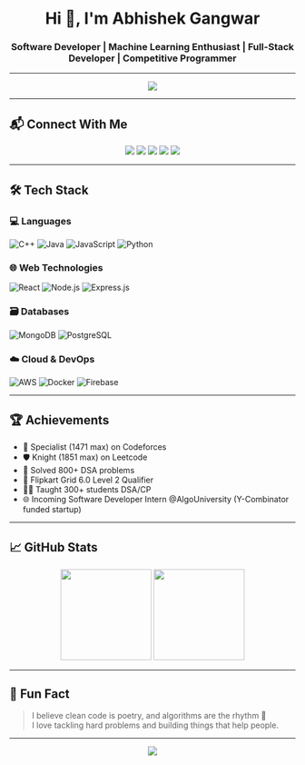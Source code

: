 <h1 align="center">Hi 👋, I'm Abhishek Gangwar</h1>
<h3 align="center">Software Developer | Machine Learning Enthusiast | Full-Stack Developer | Competitive Programmer</h3>

---

<p align="center">
  <img src="https://readme-typing-svg.herokuapp.com/?lines=Passionate+Developer;Problem+Solver;CSE+Undergrad+@IIIT+Gwalior;Always+Learning+Something+New&center=true&width=500&height=45">
</p>

---

## 📬 Connect With Me

<p align="center">
  <a href="mailto:abhishek.gangwar.04.001@gmail.com"><img src="https://img.shields.io/badge/Email-D14836?style=for-the-badge&logo=gmail&logoColor=white" /></a>
  <a href="https://www.linkedin.com/in/abhishek-gangwar-a67137168/"><img src="https://img.shields.io/badge/LinkedIn-0077B5?style=for-the-badge&logo=linkedin&logoColor=white" /></a>
  <a href="https://github.com/Khiladi124"><img src="https://img.shields.io/badge/GitHub-100000?style=for-the-badge&logo=github&logoColor=white" /></a>
  <a href="https://codeforces.com/profile/A_bhishek_04_001"><img src="https://img.shields.io/badge/Codeforces-1f8acb?style=for-the-badge&logo=codeforces&logoColor=white" /></a>
  <a href="https://leetcode.com/u/abhi_gang/"><img src="https://img.shields.io/badge/LeetCode-FFA116?style=for-the-badge&logo=leetcode&logoColor=black" /></a>
</p>

---

## 🛠️ Tech Stack

### 💻 Languages
![C++](https://img.shields.io/badge/C++-00599C?style=for-the-badge&logo=cplusplus&logoColor=white)
![Java](https://img.shields.io/badge/Java-ED8B00?style=for-the-badge&logo=java&logoColor=white)
![JavaScript](https://img.shields.io/badge/JavaScript-323330?style=for-the-badge&logo=javascript)
![Python](https://img.shields.io/badge/Python-14354C?style=for-the-badge&logo=python&logoColor=white)

### 🌐 Web Technologies
![React](https://img.shields.io/badge/React-20232A?style=for-the-badge&logo=react&logoColor=61DAFB)
![Node.js](https://img.shields.io/badge/Node.js-339933?style=for-the-badge&logo=nodedotjs)
![Express.js](https://img.shields.io/badge/Express.js-000000?style=for-the-badge&logo=express)

### 🗃️ Databases
![MongoDB](https://img.shields.io/badge/MongoDB-4EA94B?style=for-the-badge&logo=mongodb&logoColor=white)
![PostgreSQL](https://img.shields.io/badge/PostgreSQL-316192?style=for-the-badge&logo=postgresql&logoColor=white)

### ☁️ Cloud & DevOps
![AWS](https://img.shields.io/badge/AWS-232F3E?style=for-the-badge&logo=amazonaws)
![Docker](https://img.shields.io/badge/Docker-2496ED?style=for-the-badge&logo=docker&logoColor=white)
![Firebase](https://img.shields.io/badge/Firebase-FFCA28?style=for-the-badge&logo=firebase&logoColor=black)

---

## 🏆 Achievements

- 🥈 Specialist (1471 max) on Codeforces  
- 🛡️ Knight (1851 max) on Leetcode  
- 🧠 Solved 800+ DSA problems  
- 🚀 Flipkart Grid 6.0 Level 2 Qualifier  
- 👨‍🏫 Taught 300+ students DSA/CP  
- 🌐 Incoming Software Developer Intern @AlgoUniversity (Y-Combinator funded startup)

---

## 📈 GitHub Stats

<p align="center">
  <img src="https://github-readme-stats.vercel.app/api?username=Khiladi124&show_icons=true&theme=radical" height="160"/>
  <img src="https://github-readme-stats.vercel.app/api/top-langs/?username=Khiladi124&layout=compact&theme=radical" height="160"/>
</p>

---

## 🧠 Fun Fact

> I believe clean code is poetry, and algorithms are the rhythm 🎵  
> I love tackling hard problems and building things that help people.

---

<p align="center">
  <img src="https://quotes-github-readme.vercel.app/api?type=horizontal&theme=radical" />
</p>
